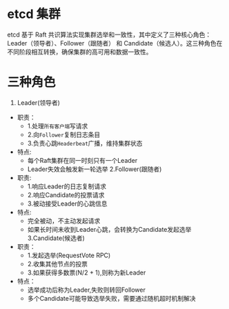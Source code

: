 # etcd 集群
etcd 基于 Raft 共识算法实现集群选举和一致性，其中定义了三种核心角色：Leader（领导者）、Follower（跟随者） 和 Candidate（候选人）。这三种角色在不同阶段相互转换，确保集群的高可用和数据一致性。


# 三种角色
1. Leader(领导者)
- 职责：
  - 1.处理`所有客户端`写请求
  - 2.向`Follower`复制日志条目
  - 3.负责心跳`Headerbeat`广播，维持集群状态
- 特点:
  - 每个Raft集群在同一时刻只有一个Leader
  - Leader失效会触发新一轮选举
2.Follower(跟随者)
- 职责:
  - 1.响应Leader的日志复制请求
  - 2.响应Candidate的投票请求
  - 3.被动接受Leader的心跳信息
- 特点:
  - 完全被动，不主动发起请求
  - 如果长时间未收到Leader心跳，会转换为Candidate发起选举
3.Candidate(候选者)
- 职责：
  - 1.发起选举(RequestVote RPC)
  - 2.收集其他节点的投票
  - 3.如果获得多数票(N/2 + 1),则称为新Leader
- 特点：
  - 选举成功后称为Leader,失败则转回Follower
  - 多个Candidate可能导致选举失败，需要通过随机超时机制解决

